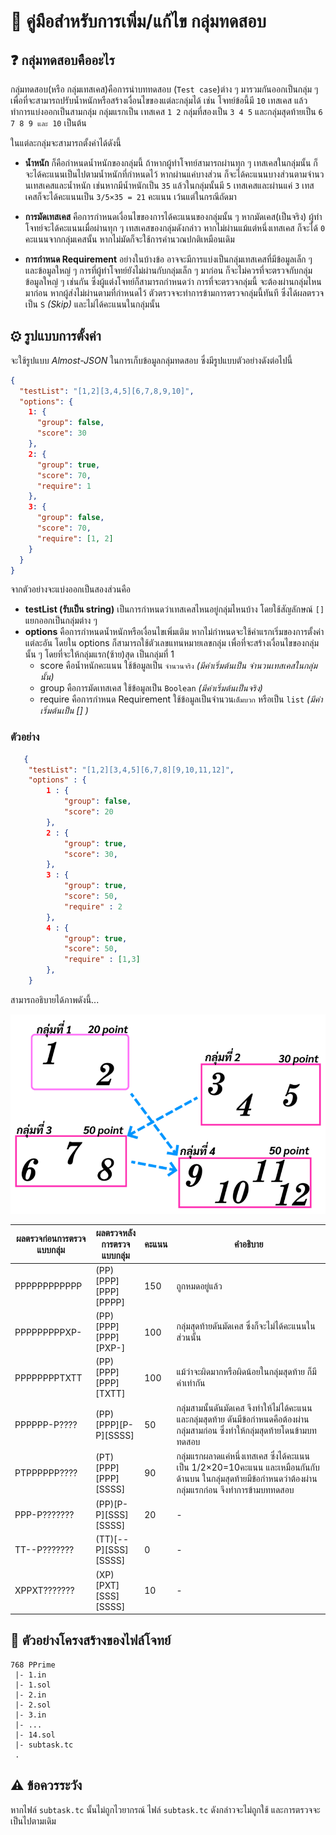 # 🔗 คู่มือสำหรับการเพิ่ม/แก้ไข กลุ่มทดสอบ

## ❓ กลุ่มทดสอบคืออะไร

กลุ่มทดสอบ(หรือ กลุ่มเทสเคส)คือการนำบททดสอบ (`Test case`)ต่าง ๆ มารวมกันออกเป็นกลุ่ม ๆ เพื่อที่จะสามารถปรับน้ำหนักหรือสร้างเงื่อนไขของแต่ละกลุ่มได้ เช่น โจทย์ข้อนี้มี `10` เทสเคส แล้วทำการแบ่งออกเป็นสามกลุ่ม กลุ่มแรกเป็น เทสเคส `1 2` กลุ่มที่สองเป็น `3 4 5` และกลุ่มสุดท้ายเป็น `6 7 8 9 และ 10` เป็นต้น

ในแต่ละกลุ่มจะสามารถตั้งค่าได้ดังนี้

- **น้ำหนัก**
  ก็คือกำหนดน้ำหนักของกลุ่มนี้ ถ้าหากผู้ทำโจทย์สามารถผ่านทุก ๆ เทสเคสในกลุ่มนั้น ก็จะได้คะแนนเป็นไปตามน้ำหนักที่กำหนดไว้ หากผ่านแค่บางส่วน ก็จะได้คะแนนบางส่วนตามจำนวนเทสเคสและน้ำหนัก เช่นหากมีน้ำหนักเป็น `35` แล้วในกลุ่มนั้นมี `5` เทสเคสและผ่านแค่ `3` เทสเคสก็จะได้คะแนนเป็น `3/5×35 = 21` คะแนน เว้นแต่ในกรณีถัดมา

- **การมัดเทสเคส**
  คือการกำหนดเงื่อนไขของการได้คะแนนของกลุ่มนั้น ๆ หากมัดเคส(เป็นจริง) ผู้ทำโจทย์จะได้คะแนนเมื่อผ่านทุก ๆ เทสเคสของกลุ่มดังกล่าว หากไม่ผ่านแม้แต่หนึ่งเทสเคส ก็จะได้ `0` คะแนนจากกลุ่มเคสนั้น หากไม่มัดก็จะใช้การคำนวณปกติเหมือนเดิม
- **การกำหนด Requirement**
  อย่างในบ้างข้อ อาจจะมีการแบ่งเป็นกลุ่มเทสเคสที่มีข้อมูลเล็ก ๆ และข้อมูลใหญ่ ๆ การที่ผู้ทำโจทย์ยังไม่ผ่านกับกลุ่มเล็ก ๆ มาก่อน ก็จะไม่ควรที่จะตรวจกับกลุ่มข้อมูลใหญ่ ๆ เช่นกัน ซึ่งผู้แต่งโจทย์ก็สามารถกำหนดว่า การที่จะตรวจกลุ่มนี้ จะต้องผ่านกลุ่มไหนมาก่อน หากผู้ส่งไม่ผ่านตามที่กำหนดไว้ ตัวตรวจจะทำการข้ามการตรวจกลุ่มนี้ทันที ซึ่งได้ผลตรวจเป็น `S` _(Skip)_ และไม่ได้คะแนนในกลุ่มนั้น

## ⚙ รูปแบบการตั้งค่า

จะใช้รูปแบบ _Almost-JSON_ ในการเก็บข้อมูลกลุ่มทดสอบ ซึ่งมีรูปแบบตัวอย่างดังต่อไปนี้

```json
{
  "testList": "[1,2][3,4,5][6,7,8,9,10]",
  "options": {
    1: {
      "group": false,
      "score": 30
    },
    2: {
      "group": true,
      "score": 70,
      "require": 1
    },
    3: {
      "group": false,
      "score": 70,
      "require": [1, 2]
    }
  }
}
```

จากตัวอย่างจะแบ่งออกเป็นสองส่วนคือ

- **testList (รับเป็น string)**
  เป็นการกำหนดว่าเทสเคสไหนอยู่กลุ่มไหนบ้าง โดยใช้สัญลักษณ์ `[]` แยกออกเป็นกลุ่มต่าง ๆ
- **options**
  คือการกำหนดน้ำหนักหรือเงื่อนไขเพิ่มเติม หากไม่กำหนดจะใช้ค่าแรกเริ่มของการตั้งค่าแต่ละอัน โดยใน options ก็สามารถใช้ตัวเลขแทนหมายเลขกลุ่ม เพื่อที่จะสร้างเงื่อนไขของกลุ่มนั้น ๆ โดยที่จะให้กลุ่มแรก(ซ้าย)สุด เป็นกลุ่มที่ 1
  - score คือน้ำหนักคะแนน ใช้ข้อมูลเป็น `จำนวนจริง`
    _(มีค่าเริ่มต้นเป็น จำนวนเทสเคสในกลุ่มนั้น)_
  - group คือการมัดเทสเคส ใช้ข้อมูลเป็น `Boolean`
    _(มีค่าเริ่มต้นเป็นจริง)_
  - require คือการกำหนด Requirement ใช้ข้อมูลเป็นจำนวน`เต็มบวก` หรือเป็น `list` _(มีค่าเริ่มต้นเป็น [] )_

### ตัวอย่าง

```json
   {
    "testList": "[1,2][3,4,5][6,7,8][9,10,11,12]",
    "options" : {
        1 : {
            "group": false,
            "score": 20
        },
        2 : {
            "group": true,
            "score": 30,
        },
        3 : {
            "group": true,
            "score": 50,
            "require" : 2
        },
        4 : {
            "group": true,
            "score": 50,
            "require" : [1,3]
        },
    }
```

สามารถอธิบายได้ภาพดังนี้...

![ตัวอย่างภาพ](/res/Subtask/Example.png)

| ผลตรวจก่อนการตรวจแบบกลุ่ม | ผลตรวจหลังการตรวจแบบกลุ่ม | คะแนน | คำอธิบาย                                                                                                                                             |
| ------------------------- | ------------------------- | ----- | ---------------------------------------------------------------------------------------------------------------------------------------------------- |
| PPPPPPPPPPPP              | (PP)\[PPP]\[PPP]\[PPPP]   | 150   | ถูกหมดอยู่แล้ว                                                                                                                                       |
| PPPPPPPPPXP-              | (PP)\[PPP]\[PPP]\[PXP-]   | 100   | กลุ่มสุดท้ายดันมัดเคส ซึ่งก็จะไม่ได้คะแนนในส่วนนั้น                                                                                                  |
| PPPPPPPPTXTT              | (PP)\[PPP]\[PPP]\[TXTT]   | 100   | แม้ว่าจะผิดมากหรือผิดน้อยในกลุ่มสุดท้าย ก็มีค่าเท่ากัน                                                                                               |
| PPPPPP-P????              | (PP)\[PPP]\[P-P]\[SSSS]   | 50    | กลุ่มสามนั้นดันมัดเคส จึงทำให้ไม่ได้คะแนน และกลุ่มสุดท้าย ดันมีข้อกำหนดคือต้องผ่านกลุ่มสามก่อน ซึ่งทำให้กลุ่มสุดท้ายโดนข้ามบททดสอบ                   |
| PTPPPPPP????              | (PT)\[PPP]\[PPP]\[SSSS]   | 90    | กลุ่มแรกผลาดแค่หนึ่งเทสเคส ซึ่งได้คะแนนเป็น 1/2×20=10คะแนน และเหมือนกันกับด้านบน ในกลุ่มสุดท้ายมีข้อกำหนดว่าต้องผ่านกลุ่มแรกก่อน จึงทำการข้ามบททดสอบ |
| PPP-P???????              | (PP)\[P-P]\[SSS]\[SSSS]   | 20    | -                                                                                                                                                    |
| TT--P???????              | (TT)\[--P]\[SSS]\[SSSS]   | 0     | -                                                                                                                                                    |
| XPPXT???????              | (XP)\[PXT]\[SSS]\[SSSS]   | 10    | -                                                                                                                                                    |

## 📁 ตัวอย่างโครงสร้างของไฟล์โจทย์

```
768 PPrime
 |- 1.in
 |- 1.sol
 |- 2.in
 |- 2.sol
 |- 3.in
 |- ...
 |- 14.sol
 |- subtask.tc
 .
```

## ⚠ ข้อควรระวัง

หากไฟล์ `subtask.tc` นั้นไม่ถูกไวยากรณ์ ไฟล์ `subtask.tc` ดังกล่าวจะไม่ถูกใช้ และการตรวจจะเป็นไปตามเดิม

